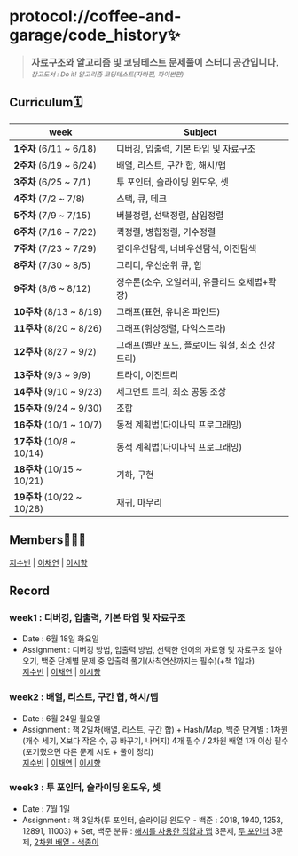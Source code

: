 # protocol://coffee-and-garage/code_history✨

> <big>**자료구조와 알고리즘 및 코딩테스트 문제풀이 스터디 공간입니다.**</big><br><small>_참고도서 : Do it! 알고리즘 코딩테스트(자바편, 파이썬편)_</small>

## Curriculum🗓️

| week                       | Subject                                          |
| -------------------------- | ------------------------------------------------ |
| **1주차** (6/11 ~ 6/18)    | 디버깅, 입출력, 기본 타입 및 자료구조            |
| **2주차** (6/19 ~ 6/24)    | 배열, 리스트, 구간 합, 해시/맵                   |
| **3주차** (6/25 ~ 7/1)     | 투 포인터, 슬라이딩 윈도우, 셋                   |
| **4주차** (7/2 ~ 7/8)      | 스택, 큐, 데크                                   |
| **5주차** (7/9 ~ 7/15)     | 버블정렬, 선택정렬, 삽입정렬                     |
| **6주차** (7/16 ~ 7/22)    | 퀵정렬, 병합정렬, 기수정렬                       |
| **7주차** (7/23 ~ 7/29)    | 깊이우선탐색, 너비우선탐색, 이진탐색             |
| **8주차** (7/30 ~ 8/5)     | 그리디, 우선순위 큐, 힙                          |
| **9주차** (8/6 ~ 8/12)     | 정수론(소수, 오일러피, 유클리드 호제법+확장)     |
| **10주차** (8/13 ~ 8/19)   | 그래프(표현, 유니온 파인드)                      |
| **11주차** (8/20 ~ 8/26)   | 그래프(위상정렬, 다익스트라)                     |
| **12주차** (8/27 ~ 9/2)    | 그래프(벨만 포드, 플로이드 워셜, 최소 신장 트리) |
| **13주차** (9/3 ~ 9/9)     | 트라이, 이진트리                                 |
| **14주차** (9/10 ~ 9/23)   | 세그먼트 트리, 최소 공통 조상                    |
| **15주차** (9/24 ~ 9/30)   | 조합                                             |
| **16주차** (10/1 ~ 10/7)   | 동적 계획법(다이나믹 프로그래밍)                 |
| **17주차** (10/8 ~ 10/14)  | 동적 계획법(다이나믹 프로그래밍)                 |
| **18주차** (10/15 ~ 10/21) | 기하, 구현                                       |
| **19주차** (10/22 ~ 10/28) | 재귀, 마무리                                     |

## Members🙋🏻‍♀️

[지수빈](https://github.com/protocol-coffee-and-garage/code_history/tree/main/Bin) | [이채연](https://github.com/protocol-coffee-and-garage/code_history/tree/main/Chae) | [이시향](https://github.com/protocol-coffee-and-garage/code_history/tree/main/Biyoonx)

## Record

### week1 : 디버깅, 입출력, 기본 타입 및 자료구조

- Date : 6월 18일 화요일
- Assignment : 디버깅 방법, 입출력 방법, 선택한 언어의 자료형 및 자료구조 알아오기, 백준 단계별 문제 중 입출력 풀기(사칙연산까지는 필수)(+책 1일차)  
  [지수빈](https://github.com/protocol-coffee-and-garage/code_history/tree/main/Bin/week01) | [이채연](https://github.com/protocol-coffee-and-garage/code_history/tree/main/Chae/week01) | [이시향](https://github.com/protocol-coffee-and-garage/code_history/tree/main/Biyoonx/week01)

### week2 : 배열, 리스트, 구간 합, 해시/맵

- Date : 6월 24일 월요일
- Assignment : 책 2일차(배열, 리스트, 구간 합) + Hash/Map, 백준 단계별 : 1차원(개수 세기, X보다 작은 수, 공 바꾸기, 나머지) 4개 필수 / 2차원 배열 1개 이상 필수(포기했으면 다른 문제 시도 + 풀이 정리)  
  [지수빈](https://github.com/protocol-coffee-and-garage/code_history/tree/main/Bin/week02) | [이채연](https://github.com/protocol-coffee-and-garage/code_history/tree/main/Chae/week02) | [이시향](https://github.com/protocol-coffee-and-garage/code_history/tree/main/Biyoonx/week02)

### week3 : 투 포인터, 슬라이딩 윈도우, 셋

- Date : 7월 1일
- Assignment : 책 3일차(투 포인터, 슬라이딩 윈도우 - 백준 : 2018, 1940, 1253, 12891, 11003) + Set, 백준 분류 : 
[해시를 사용한 집합과 맵](https://www.acmicpc.net/problemset?sort=ac_desc&algo=136) 3문제, [두 포인터](https://www.acmicpc.net/problemset?sort=ac_desc&algo=80) 3문제, [2차원 배열 - 색종이](https://www.acmicpc.net/problem/2563)